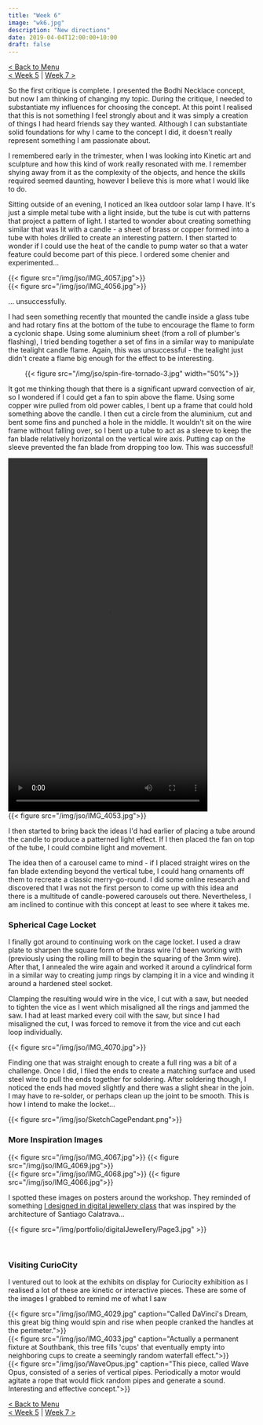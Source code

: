 ```yaml
---
title: "Week 6"
image: "wk6.jpg"
description: "New directions"
date: 2019-04-04T12:00:00+10:00
draft: false
---
```

[< Back to Menu](/jso/)  
[< Week 5](/jso/week05) | [Week 7 >](/jso/week07)




So the first critique is complete.  I presented the Bodhi Necklace concept, but now I am thinking of changing my topic.  During the critique, I needed to substantiate my influences for choosing the concept.  At this point I realised that this is not something I feel strongly about and it was simply a creation of things I had heard friends say they wanted.  Although I can substantiate solid foundations for why I came to the concept I did, it doesn't really represent something I am passionate about.

I remembered early in the trimester, when I was looking into Kinetic art and sculpture and how this kind of work really resonated with me.  I remember shying away from it as the complexity of the objects, and hence the skills required seemed daunting, however I believe this is more what I would like to do.

Sitting outside of an evening, I noticed an Ikea outdoor solar lamp I have.  It's just a simple metal tube with a light inside, but the tube is cut with patterns that project a pattern of light.  I started to wonder about creating something similar that was lit with a candle - a sheet of brass or copper formed into a tube with holes drilled to create an interesting pattern.  I then started to wonder if I could use the heat of the candle to pump water so that a water feature could become part of this piece.  I ordered some chenier and experimented...

<div class="row">
    <div class="6u 12u$(medium)">
        {{< figure src="/img/jso/IMG_4057.jpg">}}
    </div>
    <div class="6u 12u$(medium)">
        {{< figure src="/img/jso/IMG_4056.jpg">}}
    </div>
</div>

... unsuccessfully.

I had seen something recently that mounted the candle inside a glass tube and had rotary fins at the bottom of the tube to encourage the flame to form a cyclonic shape.  Using some aluminium sheet (from a roll of plumber's flashing), I tried bending together a set of fins in a similar way to manipulate the tealight candle flame.  Again, this was unsuccessful - the tealight just didn't create a flame big enough for the effect to be interesting.

<center> {{< figure src="/img/jso/spin-fire-tornado-3.jpg" width="50%">}} </center>

It got me thinking though that there is a significant upward convection of air, so I wondered if I could get a fan to spin above the flame.  Using some copper wire pulled from old power cables, I bent up a frame that could hold something above the candle.  I then cut a circle from the aluminium, cut and bent some fins and punched a hole in the middle.  It wouldn't sit on the wire frame without falling over, so I bent up a tube to act as a sleeve to keep the fan blade relatively horizontal on the vertical wire axis.  Putting  cap on the sleeve prevented the fan blade from dropping too low.  This was successful!

<div class="row">
    <div class="6u 12u$(medium)">
        <video width="406" height="720" controls>
            <source src="/img/jso/IMG_4050.mp4" type="video/mp4">
        Your browser does not support the video tag.
        </video>
    </div>
    <div class="6u 12u$(medium)">
        {{< figure src="/img/jso/IMG_4053.jpg">}}
    </div>
</div>

I then started to bring back the ideas I'd had earlier of placing a tube around the candle to produce a patterned light effect.  If I then placed the fan on top of the tube, I could combine light and movement.

The idea then of a carousel came to mind - if I placed straight wires on the fan blade extending beyond the vertical tube, I could hang ornaments off them to recreate a classic merry-go-round.  I did some online research and discovered that I was not the first person to come up with this idea and there is a multitude of candle-powered carousels out there.  Nevertheless, I am inclined to continue with this concept at least to see where it takes me.


### Spherical Cage Locket
I finally got around to continuing work on the cage locket.  I used a draw plate to sharpen the square form of the brass wire I'd been working with (previously using the rolling mill to begin the squaring of the 3mm wire).  After that, I annealed the wire again and worked it around a cylindrical form in a similar way to creating jump rings by clamping it in a vice and winding it around a hardened steel socket. 

Clamping the resulting would wire in the vice, I cut with a saw, but needed to tighten the vice as I went which misaligned all the rings and jammed the saw.  I had at least marked every coil with the saw, but since I had misaligned the cut, I was forced to remove it from the vice and cut each loop individually.

{{< figure src="/img/jso/IMG_4070.jpg">}}

Finding one that was straight enough to create a full ring was a bit of a challenge.  Once I did, I filed the ends to create a matching surface and used steel wire to pull the ends together for soldering.  After soldering though, I noticed the ends had moved slightly and there was a slight shear in the join.  I may have to re-solder, or perhaps clean up the joint to be smooth.  This is how I intend to make the locket...

{{< figure src="/img/jso/SketchCagePendant.png">}}

### More Inspiration Images

<div class="row">
    <div class="6u 12u$(medium)">
        {{< figure src="/img/jso/IMG_4067.jpg">}}
        {{< figure src="/img/jso/IMG_4069.jpg">}}
    </div>
    <div class="6u 12u$(medium)">
        {{< figure src="/img/jso/IMG_4068.jpg">}}
        {{< figure src="/img/jso/IMG_4066.jpg">}}
    </div>
</div>

I spotted these images on posters around the workshop.  They reminded of something [I designed in digital jewellery class](/portfolio/digitaljewelery/) that was inspired by the architecture of Santiago Calatrava...

{{< figure src="/img/portfolio/digitalJewellery/Page3.jpg" >}}

<br>

### Visiting CurioCity

I ventured out to look at the exhibits on display for Curiocity exhibition as I realised a lot of these are kinetic or interactive pieces.  These are some of the images I grabbed to remind me of what I saw

<div class="row">
    <div class="4u 12u$(medium)">
        {{< figure src="/img/jso/IMG_4029.jpg" caption="Called DaVinci's Dream, this great big thing would spin and rise when people cranked the handles at the perimeter.">}}
    </div>
    <div class="4u 12u$(medium)">
        {{< figure src="/img/jso/IMG_4033.jpg" caption="Actually a permanent fixture at Southbank, this tree fills 'cups' that eventually empty into neighboring cups to create a seemingly random waterfall effect.">}}
    </div>
    <div class="4u 12u$(medium)">
        {{< figure src="/img/jso/WaveOpus.jpg" caption="This piece, called Wave Opus, consisted of a series of vertical pipes.  Periodically a motor would agitate a rope that would flick random pipes and generate a sound.  Interesting and effective concept.">}}
    </div>
</div>

[< Back to Menu](/jso/)  
[< Week 5](/jso/week05) | [Week 7 >](/jso/week07)

